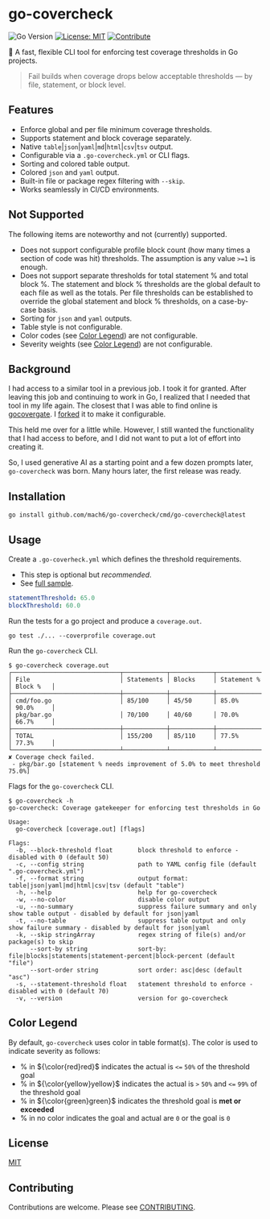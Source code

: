 # go-covercheck

![Go Version](https://img.shields.io/badge/Go-1.24%2B-blue)
[![License: MIT](https://img.shields.io/badge/License-MIT-yellow.svg)](LICENSE)
[![Contribute](https://img.shields.io/badge/contributions-welcome-brightgreen.svg)](CONTRIBUTING.md)

🚦 A fast, flexible CLI tool for enforcing test coverage thresholds in Go projects.

> Fail builds when coverage drops below acceptable thresholds — by file, statement, or block level.

## Features

- Enforce global and per file minimum coverage thresholds.
- Supports statement and block coverage separately.
- Native `table`|`json`|`yaml`|`md`|`html`|`csv`|`tsv` output. 
- Configurable via a `.go-covercheck.yml` or CLI flags.
- Sorting and colored table output.
- Colored `json` and `yaml` output.
- Built-in file or package regex filtering with `--skip`.
- Works seamlessly in CI/CD environments.

## Not Supported

The following items are noteworthy and not (currently) supported.

- Does not support configurable profile block count (how many times a section of code was hit) thresholds. The assumption 
  is any value `>=1` is enough.
- Does not support separate thresholds for total statement % and total block %. The statement and block % thresholds are
  the global default to each file as well as the totals. Per file thresholds can be established to override the global
  statement and block % thresholds, on a case-by-case basis.
- Sorting for `json` and `yaml` outputs.
- Table style is not configurable.
- Color codes (see [Color Legend](#Color-Legend)) are not configurable.
- Severity weights (see [Color Legend](#Color-Legend)) are not configurable.

## Background

I had access to a similar tool in a previous job. I took it for granted. After leaving this job and continuing to work 
in Go, I realized that I needed that tool in my life again. The closest that I was able to find online is 
[gocovergate](https://github.com/patrickhoefler/gocovergate). I [forked](https://github.com/mach6/gocovergate) it to
make it configurable. 

This held me over for a little while. However, I still wanted the functionality that I had
access to before, and I did not want to put a lot of effort into creating it.

So, I used generative AI as a starting point and a few dozen prompts later, `go-covercheck` was born. Many hours later,
the first release was ready.

## Installation

```shell
go install github.com/mach6/go-covercheck/cmd/go-covercheck@latest
```

## Usage

Create a `.go-coverheck.yml` which defines the threshold requirements.  

- This step is optional but _recommended_.
- See [full sample](samples/.go-covercheck.yml).

```yaml
statementThreshold: 65.0
blockThreshold: 60.0
```

Run the tests for a go project and produce a `coverage.out`.

```shell
go test ./... --coverprofile coverage.out
```

Run the `go-covercheck` CLI.

```text
$ go-covercheck coverage.out
┌──────────────────────────────┬────────────┬────────────┬──────────────┬───────────┐
│ File                         │ Statements │ Blocks     │ Statement %  │ Block %   │
├──────────────────────────────┼────────────┼────────────┼──────────────┼───────────┤
│ cmd/foo.go                   │ 85/100     │ 45/50      │ 85.0%        │ 90.0%     │
│ pkg/bar.go                   │ 70/100     │ 40/60      │ 70.0%        │ 66.7%     │
├──────────────────────────────┼────────────┼────────────┼──────────────┼───────────┤
│ TOTAL                        │ 155/200    │ 85/110     │ 77.5%        │ 77.3%     │
└──────────────────────────────┴────────────┴────────────┴──────────────┴───────────┘
✘ Coverage check failed.
 - pkg/bar.go [statement % needs improvement of 5.0% to meet threshold 75.0%]
```

Flags for the `go-covercheck` CLI.

```text
$ go-covercheck -h
go-covercheck: Coverage gatekeeper for enforcing test thresholds in Go

Usage:
  go-covercheck [coverage.out] [flags]

Flags:
  -b, --block-threshold float       block threshold to enforce - disabled with 0 (default 50)
  -c, --config string               path to YAML config file (default ".go-covercheck.yml")
  -f, --format string               output format: table|json|yaml|md|html|csv|tsv (default "table")
  -h, --help                        help for go-covercheck
  -w, --no-color                    disable color output
  -u, --no-summary                  suppress failure summary and only show table output - disabled by default for json|yaml
  -t, --no-table                    suppress table output and only show failure summary - disabled by default for json|yaml
  -k, --skip stringArray            regex string of file(s) and/or package(s) to skip
      --sort-by string              sort-by: file|blocks|statements|statement-percent|block-percent (default "file")
      --sort-order string           sort order: asc|desc (default "asc")
  -s, --statement-threshold float   statement threshold to enforce - disabled with 0 (default 70)
  -v, --version                     version for go-covercheck

```

## Color Legend

By default, `go-covercheck` uses color in table format(s). The color is used to indicate severity as follows:

- % in ${\color{red}red}$ indicates the actual is `<=` `50%` of the threshold goal
- % in ${\color{yellow}yellow}$ indicates the actual is `>` `50%` and `<=` `99%` of the threshold goal 
- % in ${\color{green}green}$ indicates the threshold goal is **met or exceeded**
- % in no color indicates the goal and actual are `0` or the goal is `0`


## License

[MIT](LICENSE)

## Contributing

Contributions are welcome. Please see [CONTRIBUTING](CONTRIBUTING.md).
